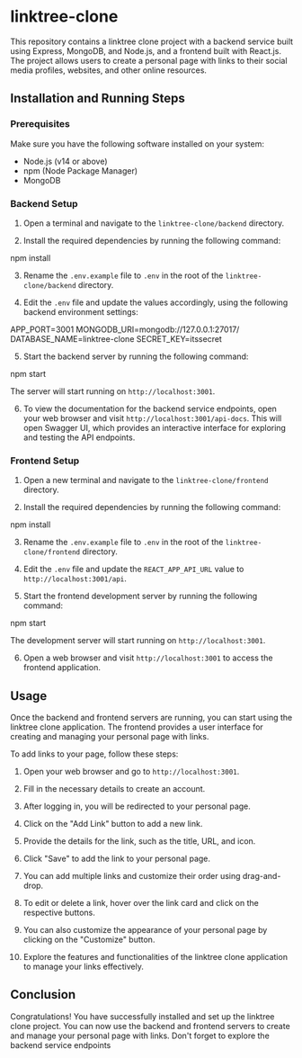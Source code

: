# linktree-clone

This repository contains a linktree clone project with a backend service built using Express, MongoDB, and Node.js, and a frontend built with React.js. The project allows users to create a personal page with links to their social media profiles, websites, and other online resources.

## Installation and Running Steps

### Prerequisites
Make sure you have the following software installed on your system:
- Node.js (v14 or above)
- npm (Node Package Manager)
- MongoDB

### Backend Setup

1. Open a terminal and navigate to the `linktree-clone/backend` directory.

2. Install the required dependencies by running the following command:

npm install

3. Rename the `.env.example` file to `.env` in the root of the `linktree-clone/backend` directory.

4. Edit the `.env` file and update the values accordingly, using the following backend environment settings:

APP_PORT=3001
MONGODB_URI=mongodb://127.0.0.1:27017/
DATABASE_NAME=linktree-clone
SECRET_KEY=itssecret

5. Start the backend server by running the following command:

npm start

The server will start running on `http://localhost:3001`.

6. To view the documentation for the backend service endpoints, open your web browser and visit `http://localhost:3001/api-docs`. This will open Swagger UI, which provides an interactive interface for exploring and testing the API endpoints.

### Frontend Setup

1. Open a new terminal and navigate to the `linktree-clone/frontend` directory.

2. Install the required dependencies by running the following command:

npm install

3. Rename the `.env.example` file to `.env` in the root of the `linktree-clone/frontend` directory.

4. Edit the `.env` file and update the `REACT_APP_API_URL` value to `http://localhost:3001/api`.

5. Start the frontend development server by running the following command:

npm start

The development server will start running on `http://localhost:3001`.

6. Open a web browser and visit `http://localhost:3001` to access the frontend application.

## Usage

Once the backend and frontend servers are running, you can start using the linktree clone application. The frontend provides a user interface for creating and managing your personal page with links.

To add links to your page, follow these steps:

1. Open your web browser and go to `http://localhost:3001`.

2. Fill in the necessary details to create an account.

3. After logging in, you will be redirected to your personal page.

4. Click on the "Add Link" button to add a new link.

5. Provide the details for the link, such as the title, URL, and icon.

6. Click "Save" to add the link to your personal page.

7. You can add multiple links and customize their order using drag-and-drop.

8. To edit or delete a link, hover over the link card and click on the respective buttons.

9. You can also customize the appearance of your personal page by clicking on the "Customize" button.

10. Explore the features and functionalities of the linktree clone application to manage your links effectively.

## Conclusion

Congratulations! You have successfully installed and set up the linktree clone project. You can now use the backend and frontend servers to create and manage your personal page with links. Don't forget to explore the backend service endpoints



